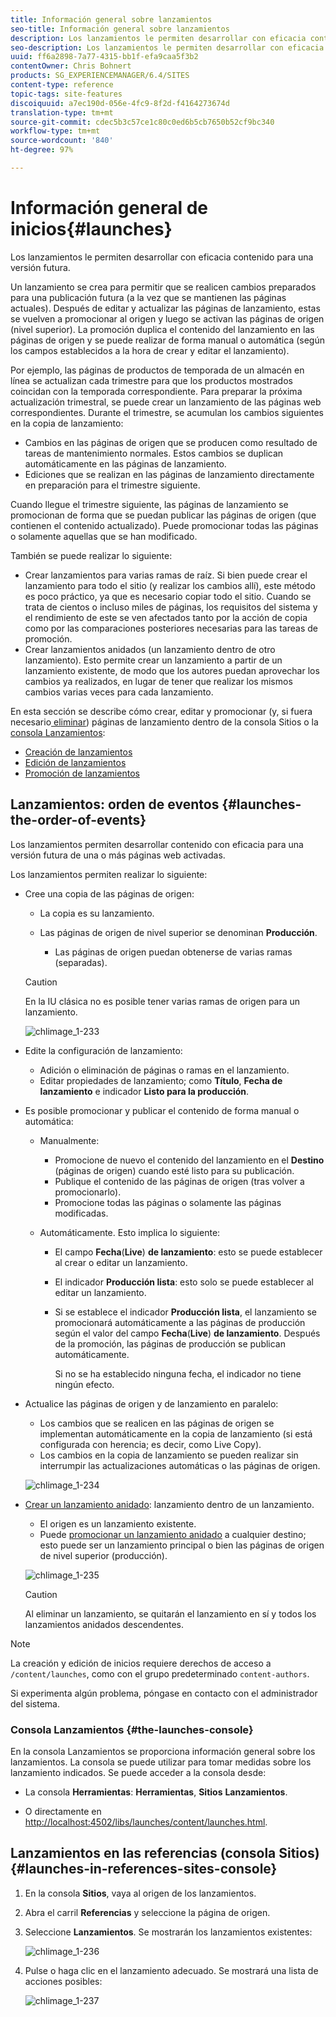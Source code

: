 ```yaml
---
title: Información general sobre lanzamientos
seo-title: Información general sobre lanzamientos
description: Los lanzamientos le permiten desarrollar con eficacia contenido para una versión futura. También permiten preparar los cambios para una publicación en el futuro, a la vez que mantienen las páginas actuales.
seo-description: Los lanzamientos le permiten desarrollar con eficacia contenido para una versión futura. También permiten preparar los cambios para una publicación en el futuro, a la vez que mantienen las páginas actuales.
uuid: ff6a2898-7a77-4315-bb1f-efa9caa5f3b2
contentOwner: Chris Bohnert
products: SG_EXPERIENCEMANAGER/6.4/SITES
content-type: reference
topic-tags: site-features
discoiquuid: a7ec190d-056e-4fc9-8f2d-f4164273674d
translation-type: tm+mt
source-git-commit: cdec5b3c57ce1c80c0ed6b5cb7650b52cf9bc340
workflow-type: tm+mt
source-wordcount: '840'
ht-degree: 97%

---
```



# Información general de inicios{#launches}

Los lanzamientos le permiten desarrollar con eficacia contenido para una versión futura. 

Un lanzamiento se crea para permitir que se realicen cambios preparados para una publicación futura (a la vez que se mantienen las páginas actuales). Después de editar y actualizar las páginas de lanzamiento, estas se vuelven a promocionar al origen y luego se activan las páginas de origen (nivel superior). La promoción duplica el contenido del lanzamiento en las páginas de origen y se puede realizar de forma manual o automática (según los campos establecidos a la hora de crear y editar el lanzamiento).

Por ejemplo, las páginas de productos de temporada de un almacén en línea se actualizan cada trimestre para que los productos mostrados coincidan con la temporada correspondiente. Para preparar la próxima actualización trimestral, se puede crear un lanzamiento de las páginas web correspondientes. Durante el trimestre, se acumulan los cambios siguientes en la copia de lanzamiento:

* Cambios en las páginas de origen que se producen como resultado de tareas de mantenimiento normales. Estos cambios se duplican automáticamente en las páginas de lanzamiento.
* Ediciones que se realizan en las páginas de lanzamiento directamente en preparación para el trimestre siguiente.

Cuando llegue el trimestre siguiente, las páginas de lanzamiento se promocionan de forma que se puedan publicar las páginas de origen (que contienen el contenido actualizado). Puede promocionar todas las páginas o solamente aquellas que se han modificado. 

También se puede realizar lo siguiente:

* Crear lanzamientos para varias ramas de raíz. Si bien puede crear el lanzamiento para todo el sitio (y realizar los cambios allí), este método es poco práctico, ya que es necesario copiar todo el sitio. Cuando se trata de cientos o incluso miles de páginas, los requisitos del sistema y el rendimiento de este se ven afectados tanto por la acción de copia como por las comparaciones posteriores necesarias para las tareas de promoción.
* Crear lanzamientos anidados (un lanzamiento dentro de otro lanzamiento). Esto permite crear un lanzamiento a partir de un lanzamiento existente, de modo que los autores puedan aprovechar los cambios ya realizados, en lugar de tener que realizar los mismos cambios varias veces para cada lanzamiento.

En esta sección se describe cómo crear, editar y promocionar (y, si fuera necesario[ eliminar](/help/sites-authoring/launches-creating.md#deleting-a-launch)) páginas de lanzamiento dentro de la consola Sitios o la [consola Lanzamientos](#the-launches-console):

* [Creación de lanzamientos](/help/sites-authoring/launches-creating.md)
* [Edición de lanzamientos](/help/sites-authoring/launches-editing.md)
* [Promoción de lanzamientos](/help/sites-authoring/launches-promoting.md) 

## Lanzamientos: orden de eventos {#launches-the-order-of-events}

Los lanzamientos permiten desarrollar contenido con eficacia para una versión futura de una o más páginas web activadas.

Los lanzamientos permiten realizar lo siguiente:

* Cree una copia de las páginas de origen:

   * La copia es su lanzamiento.
   * Las páginas de origen de nivel superior se denominan **Producción**.

      * Las páginas de origen puedan obtenerse de varias ramas (separadas).
   >[!CAUTION]
   >
   >En la IU clásica no es posible tener varias ramas de origen para un lanzamiento.

   ![chlimage_1-233](assets/chlimage_1-233.png)

* Edite la configuración de lanzamiento:

   * Adición o eliminación de páginas o ramas en el lanzamiento.
   * Editar propiedades de lanzamiento; como **Título**, **Fecha de lanzamiento** e indicador **Listo para la producción**.

* Es posible promocionar y publicar el contenido de forma manual o automática:

   * Manualmente:

      * Promocione de nuevo el contenido del lanzamiento en el **Destino** (páginas de origen) cuando esté listo para su publicación.
      * Publique el contenido de las páginas de origen (tras volver a promocionarlo).
      * Promocione todas las páginas o solamente las páginas modificadas.
   * Automáticamente. Esto implica lo siguiente:

      * El campo **Fecha**(**Live**) **de lanzamiento**: esto se puede establecer al crear o editar un lanzamiento. 
      * El indicador **Producción lista**: esto solo se puede establecer al editar un lanzamiento.
      * Si se establece el indicador **Producción lista**, el lanzamiento se promocionará automáticamente a las páginas de producción según el valor del campo **Fecha**(**Live**) **de lanzamiento**. Después de la promoción, las páginas de producción se publican automáticamente.

         Si no se ha establecido ninguna fecha, el indicador no tiene ningún efecto.


* Actualice las páginas de origen y de lanzamiento en paralelo:

   * Los cambios que se realicen en las páginas de origen se implementan automáticamente en la copia de lanzamiento (si está configurada con herencia; es decir, como Live Copy). 
   * Los cambios en la copia de lanzamiento se pueden realizar sin interrumpir las actualizaciones automáticas o las páginas de origen. 

   ![chlimage_1-234](assets/chlimage_1-234.png)

* [Crear un lanzamiento anidado](/help/sites-authoring/launches-creating.md#creating-a-nested-launch): lanzamiento dentro de un lanzamiento.

   * El origen es un lanzamiento existente.
   * Puede [promocionar un lanzamiento anidado](/help/sites-authoring/launches-promoting.md#promoting-a-nested-launch) a cualquier destino; esto puede ser un lanzamiento principal o bien las páginas de origen de nivel superior (producción).

   ![chlimage_1-235](assets/chlimage_1-235.png)

   >[!CAUTION]
   >
   >Al eliminar un lanzamiento, se quitarán el lanzamiento en sí y todos los lanzamientos anidados descendentes.

>[!NOTE]
>
>La creación y edición de inicios requiere derechos de acceso a `/content/launches`, como con el grupo predeterminado `content-authors`.
>
>Si experimenta algún problema, póngase en contacto con el administrador del sistema. 

### Consola Lanzamientos {#the-launches-console}

En la consola Lanzamientos se proporciona información general sobre los lanzamientos. La consola se puede utilizar para tomar medidas sobre los lanzamiento indicados. Se puede acceder a la consola desde: 

* La consola **Herramientas**: **Herramientas**, **Sitios** **Lanzamientos**.

* O directamente en [http://localhost:4502/libs/launches/content/launches.html](http://localhost:4502/libs/launches/content/launches.html).

## Lanzamientos en las referencias (consola Sitios) {#launches-in-references-sites-console}

1. En la consola **Sitios**, vaya al origen de los lanzamientos.
1. Abra el carril **Referencias** y seleccione la página de origen.
1. Seleccione **Lanzamientos**. Se mostrarán los lanzamientos existentes:

   ![chlimage_1-236](assets/chlimage_1-236.png)

1. Pulse o haga clic en el lanzamiento adecuado. Se mostrará una lista de acciones posibles:

   ![chlimage_1-237](assets/chlimage_1-237.png)

